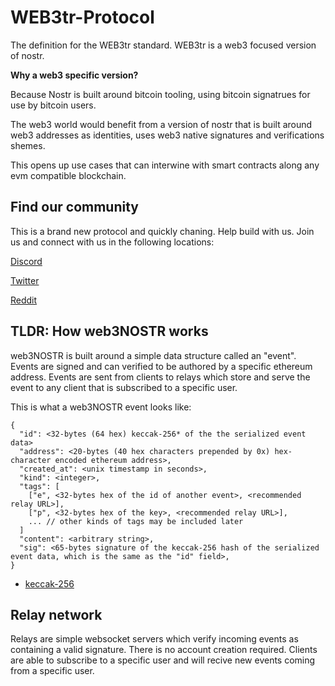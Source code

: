 # WEB3tr-Protocol
The definition for the WEB3tr standard. WEB3tr is a web3 focused version of nostr. 


**Why a web3 specific version?**

Because Nostr is built around bitcoin tooling, using bitcoin signatrues for use by bitcoin users. 

The web3 world would benefit from a version of nostr that is built around web3 addresses as identities, uses web3 native signatures and verifications shemes. 

This opens up use cases that can interwine with smart contracts along any evm compatible blockchain. 


## Find our community
This is a brand new protocol and quickly chaning. Help build with us.
Join us and connect with us in the following locations:

[Discord](https://discord.gg/zZF5RE5Ty5)

[Twitter](https://twitter.com/web3nostr)

[Reddit](https://www.reddit.com/r/web3NOSTR/)


## TLDR: How web3NOSTR works

web3NOSTR is built around a simple data structure called an "event". Events are signed and can verified to be authored by a specific ethereum address. 
Events are sent from clients to relays which store and serve the event to any client that is subscribed to a specific user. 

This is what a web3NOSTR event looks like:

```
{
  "id": <32-bytes (64 hex) keccak-256* of the the serialized event data>
  "address": <20-bytes (40 hex characters prepended by 0x) hex-character encoded ethereum address>,
  "created_at": <unix timestamp in seconds>,
  "kind": <integer>,
  "tags": [
    ["e", <32-bytes hex of the id of another event>, <recommended relay URL>],
    ["p", <32-bytes hex of the key>, <recommended relay URL>],
    ... // other kinds of tags may be included later
  ]
  "content": <arbitrary string>,
  "sig": <65-bytes signature of the keccak-256 hash of the serialized event data, which is the same as the "id" field>,
}
```


* [keccak-256](https://ethereum.org/en/glossary/#keccak-256)


## Relay network 

Relays are simple websocket servers which verify incoming events as containing a valid signature. There is no account creation required. 
Clients are able to subscribe to a specific user and will recive new events coming from a specific user. 



